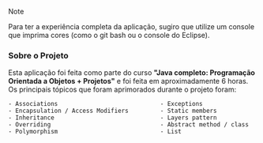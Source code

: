 > [!NOTE]
> Para ter a experiência completa da aplicação, sugiro que utilize um console que imprima cores (como o git bash ou o console do Eclipse).

 ### Sobre o Projeto
Esta aplicação foi feita como parte do curso **"Java completo: Programação Orientada a Objetos + Projetos"** e foi feita em aproximadamente 6 horas.
Os principais tópicos que foram aprimorados durante o projeto foram:
    
    - Associations                             - Exceptions
    - Encapsulation / Access Modifiers         - Static members
    - Inheritance                              - Layers pattern
    - Overriding                               - Abstract method / class
    - Polymorphism                             - List
    
    
    
    
    

